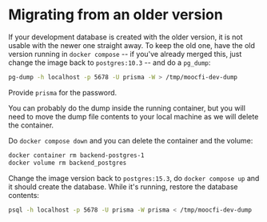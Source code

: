 # Migrating from an older version

If your development database is created with the older version, it is not usable with the newer one straight away. To keep the old one, have the old version running in `docker compose` -- if you've already merged this, just change the image back to `postgres:10.3` -- and do a `pg_dump`:

```bash
pg-dump -h localhost -p 5678 -U prisma -W > /tmp/moocfi-dev-dump
```

Provide `prisma` for the password.
 
You can probably do the dump inside the running container, but you will need to move the dump file contents to your local machine as we will delete the container. 

Do `docker compose down` and you can delete the container and the volume:

```bash
docker container rm backend-postgres-1
docker volume rm backend_postgres
```

Change the image version back to `postgres:15.3`,  do `docker compose up` and it should create the database. While it's running, restore the database contents:

```bash
psql -h localhost -p 5678 -U prisma -W prisma < /tmp/moocfi-dev-dump
```